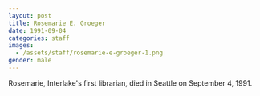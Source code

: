 ```yaml
---
layout: post
title: Rosemarie E. Groeger
date: 1991-09-04
categories: staff
images:
  - /assets/staff/rosemarie-e-groeger-1.png
gender: male
---
```

Rosemarie, Interlake's first librarian, died in Seattle on September 4, 1991.
